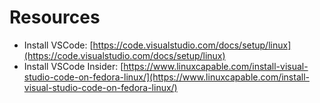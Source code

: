 # Resources

- Install VSCode: [https://code.visualstudio.com/docs/setup/linux](https://code.visualstudio.com/docs/setup/linux)
- Install VSCode Insider: [https://www.linuxcapable.com/install-visual-studio-code-on-fedora-linux/](https://www.linuxcapable.com/install-visual-studio-code-on-fedora-linux/)